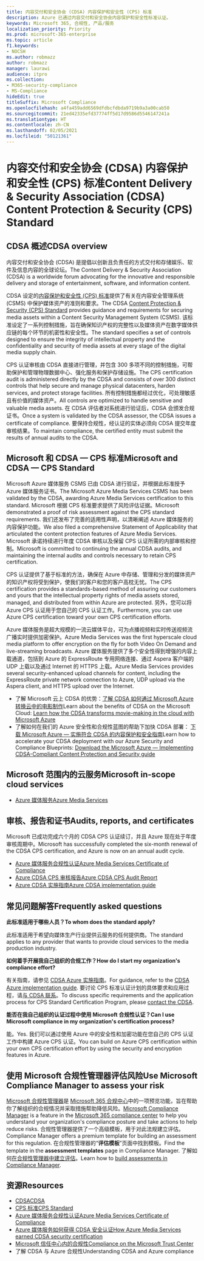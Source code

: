 ```yaml
---
title: 内容交付和安全协会 (CDSA) 内容保护和安全性 (CPS) 标准
description: Azure 已通过内容交付和安全协会内容保护和安全性标准认证。
keywords: Microsoft 365, 合规性, 产品/服务
localization_priority: Priority
ms.prod: microsoft-365-enterprise
ms.topic: article
f1.keywords:
- NOCSH
ms.author: robmazz
author: robmazz
manager: laurawi
audience: itpro
ms.collection:
- M365-security-compliance
- MS-Compliance
hideEdit: true
titleSuffix: Microsoft Compliance
ms.openlocfilehash: a4fa459add6569dfdbcfdbda9719b9a3a00cab50
ms.sourcegitcommit: 21ed42335efd37774ff5d17d9586d5546147241a
ms.translationtype: HT
ms.contentlocale: zh-CN
ms.lasthandoff: 02/05/2021
ms.locfileid: "50121361"
---
```

# <a name="content-delivery--security-association-cdsa-content-protection--security-cps-standard"></a><span data-ttu-id="7c1d7-104">内容交付和安全协会 (CDSA) 内容保护和安全性 (CPS) 标准</span><span class="sxs-lookup"><span data-stu-id="7c1d7-104">Content Delivery & Security Association (CDSA) Content Protection & Security (CPS) Standard</span></span>

## <a name="cdsa-overview"></a><span data-ttu-id="7c1d7-105">CDSA 概述</span><span class="sxs-lookup"><span data-stu-id="7c1d7-105">CDSA overview</span></span>

<span data-ttu-id="7c1d7-106">内容交付和安全协会 (CDSA) 是提倡以创新且负责任的方式交付和存储娱乐、软件及信息内容的全球论坛。</span><span class="sxs-lookup"><span data-stu-id="7c1d7-106">The Content Delivery & Security Association (CDSA) is a worldwide forum advocating for the innovative and responsible delivery and storage of entertainment, software, and information content.</span></span>

<span data-ttu-id="7c1d7-107">CDSA 设定的[内容保护和安全性 (CPS) 标准](https://aka.ms/cdsa-standard)提供了有关在内容安全管理系统 (CSMS) 中保护媒体资产的准则和要求。</span><span class="sxs-lookup"><span data-stu-id="7c1d7-107">The CDSA [Content Protection & Security (CPS) Standard](https://aka.ms/cdsa-standard) provides guidance and requirements for securing media assets within a Content Security Management System (CSMS).</span></span> <span data-ttu-id="7c1d7-108">该标准设定了一系列控制措施，旨在确保知识产权的完整性以及媒体资产在数字媒体供应链的每个环节的机密性和安全性。</span><span class="sxs-lookup"><span data-stu-id="7c1d7-108">The standard specifies a set of controls designed to ensure the integrity of intellectual property and the confidentiality and security of media assets at every stage of the digital media supply chain.</span></span>

<span data-ttu-id="7c1d7-109">CPS 认证审核由 CDSA 直接进行管理，并包含 300 多项不同的控制措施，可帮助保护和管理物理数据中心、强化服务和保护存储设施。</span><span class="sxs-lookup"><span data-stu-id="7c1d7-109">The CPS certification audit is administered directly by the CDSA and consists of over 300 distinct controls that help secure and manage physical datacenters, harden services, and protect storage facilities.</span></span> <span data-ttu-id="7c1d7-110">所有控制措施都经过优化，可处理敏感且有价值的媒体资产。</span><span class="sxs-lookup"><span data-stu-id="7c1d7-110">All controls are optimized to handle sensitive and valuable media assets.</span></span> <span data-ttu-id="7c1d7-111">在 CDSA 评估者对系统进行验证后，CDSA 会颁发合规证书。</span><span class="sxs-lookup"><span data-stu-id="7c1d7-111">Once a system is validated by the CDSA assessor, the CDSA issues a certificate of compliance.</span></span> <span data-ttu-id="7c1d7-112">要保持合规性，经认证的实体必须向 CDSA 提交年度审核结果。</span><span class="sxs-lookup"><span data-stu-id="7c1d7-112">To maintain compliance, the certified entity must submit the results of annual audits to the CDSA.</span></span>

## <a name="microsoft-and-cdsa--cps-standard"></a><span data-ttu-id="7c1d7-113">Microsoft 和 CDSA — CPS 标准</span><span class="sxs-lookup"><span data-stu-id="7c1d7-113">Microsoft and CDSA — CPS Standard</span></span>

<span data-ttu-id="7c1d7-114">Microsoft Azure 媒体服务 CSMS 已由 CDSA 进行验证，并根据此标准授予 Azure 媒体服务证书。</span><span class="sxs-lookup"><span data-stu-id="7c1d7-114">The Microsoft Azure Media Services CSMS has been validated by the CDSA, awarding Azure Media Services certification to this standard.</span></span> <span data-ttu-id="7c1d7-115">Microsoft 根据 CPS 标准要求提供了风险评估证据。</span><span class="sxs-lookup"><span data-stu-id="7c1d7-115">Microsoft demonstrated a proof of risk assessment against the CPS standard requirements.</span></span> <span data-ttu-id="7c1d7-116">我们还发布了完善的适用性声明，以清晰阐述 Azure 媒体服务的内容保护功能。</span><span class="sxs-lookup"><span data-stu-id="7c1d7-116">We also filed a comprehensive Statement of Applicability that articulated the content protection features of Azure Media Services.</span></span> <span data-ttu-id="7c1d7-117">Microsoft 承诺持续进行年度 CDSA 审核以及保留 CPS 认证所需的内部审核和控制。</span><span class="sxs-lookup"><span data-stu-id="7c1d7-117">Microsoft is committed to continuing the annual CDSA audits, and maintaining the internal audits and controls necessary to retain CPS certification.</span></span>

<span data-ttu-id="7c1d7-118">CPS 认证提供了基于标准的方法，确保在 Azure 中存储、管理和分发的媒体资产的知识产权将受到保护，使我们的客户和您的客户高枕无忧。</span><span class="sxs-lookup"><span data-stu-id="7c1d7-118">The CPS certification provides a standards-based method of assuring our customers and yours that the intellectual property rights of media assets stored, managed, and distributed from within Azure are protected.</span></span> <span data-ttu-id="7c1d7-119">另外，您可以将 Azure CPS 认证用于您自己的 CPS 认证工作。</span><span class="sxs-lookup"><span data-stu-id="7c1d7-119">Furthermore, you can use Azure CPS certification toward your own CPS certification efforts.</span></span>

<span data-ttu-id="7c1d7-120">Azure 媒体服务是超大规模的一流云媒体平台，可为点播视频和实时传送视频流广播实时提供加密保护。</span><span class="sxs-lookup"><span data-stu-id="7c1d7-120">Azure Media Services was the first hyperscale cloud media platform to offer encryption on the fly for both Video On Demand and live-streaming broadcasts.</span></span> <span data-ttu-id="7c1d7-121">Azure 媒体服务提供了多个安全性得到增强的内容上载通道，包括到 Azure 的 ExpressRoute 专用网络连接、通过 Aspera 客户端的 UDP 上载以及通过 Internet 的 HTTPS 上载。</span><span class="sxs-lookup"><span data-stu-id="7c1d7-121">Azure Media Services provides several security-enhanced upload channels for content, including the ExpressRoute private network connection to Azure, UDP upload via the Aspera client, and HTTPS upload over the Internet.</span></span>

- <span data-ttu-id="7c1d7-122">了解 Microsoft 云上 CDSA 的优势：[了解 CDSA 如何通过 Microsoft Azure 转换云中的电影制作](https://customers.microsoft.com/story/cdsa-nonprofit-azure-sharepoint-office365-mobility-security-en)</span><span class="sxs-lookup"><span data-stu-id="7c1d7-122">Learn about the benefits of CDSA on the Microsoft Cloud: [Learn how the CDSA transforms movie-making in the cloud with Microsoft Azure](https://customers.microsoft.com/story/cdsa-nonprofit-azure-sharepoint-office365-mobility-security-en)</span></span>
- <span data-ttu-id="7c1d7-123">了解如何在我们的 Azure 安全性和合规性蓝图的帮助下加快 CDSA 部署： [下载 Microsoft Azure — 实施符合 CDSA 的内容保护和安全指南](https://gallery.technet.microsoft.com/Azure-Implementing-CDSA-8087c7a2)</span><span class="sxs-lookup"><span data-stu-id="7c1d7-123">Learn how to accelerate your CDSA deployment with our Azure Security and Compliance Blueprints: [Download the Microsoft Azure — Implementing CDSA-Compliant Content Protection and Security guide](https://gallery.technet.microsoft.com/Azure-Implementing-CDSA-8087c7a2)</span></span>

## <a name="microsoft-in-scope-cloud-services"></a><span data-ttu-id="7c1d7-124">Microsoft 范围内的云服务</span><span class="sxs-lookup"><span data-stu-id="7c1d7-124">Microsoft in-scope cloud services</span></span>

- [<span data-ttu-id="7c1d7-125">Azure 媒体服务</span><span class="sxs-lookup"><span data-stu-id="7c1d7-125">Azure Media Services</span></span>](https://aka.ms/AzureCompliance)

## <a name="audits-reports-and-certificates"></a><span data-ttu-id="7c1d7-126">审核、报告和证书</span><span class="sxs-lookup"><span data-stu-id="7c1d7-126">Audits, reports, and certificates</span></span>

<span data-ttu-id="7c1d7-127">Microsoft 已成功完成六个月的 CDSA CPS 认证续订，并且 Azure 现在处于年度审核周期中。</span><span class="sxs-lookup"><span data-stu-id="7c1d7-127">Microsoft has successfully completed the six-month renewal of the CDSA CPS certification, and Azure is now on an annual audit cycle.</span></span>

- [<span data-ttu-id="7c1d7-128">Azure 媒体服务合规性认证</span><span class="sxs-lookup"><span data-stu-id="7c1d7-128">Azure Media Services Certificate of Compliance</span></span>](https://aka.ms/cdsa-cert)
- [<span data-ttu-id="7c1d7-129">Azure CDSA CPS 审核报告</span><span class="sxs-lookup"><span data-stu-id="7c1d7-129">Azure CDSA CPS Audit Report</span></span>](https://aka.ms/AzureCDSACPSAuditReport)
- [<span data-ttu-id="7c1d7-130">Azure CDSA 实施指南</span><span class="sxs-lookup"><span data-stu-id="7c1d7-130">Azure CDSA implementation guide</span></span>](https://aka.ms/AzureCDSAImplementationGuide)

## <a name="frequently-asked-questions"></a><span data-ttu-id="7c1d7-131">常见问题解答</span><span class="sxs-lookup"><span data-stu-id="7c1d7-131">Frequently asked questions</span></span>

<span data-ttu-id="7c1d7-132">**此标准适用于哪些人员？**</span><span class="sxs-lookup"><span data-stu-id="7c1d7-132">**To whom does the standard apply?**</span></span>

<span data-ttu-id="7c1d7-133">此标准适用于希望向媒体生产行业提供云服务的任何提供商。</span><span class="sxs-lookup"><span data-stu-id="7c1d7-133">The standard applies to any provider that wants to provide cloud services to the media production industry.</span></span>

<span data-ttu-id="7c1d7-134">**如何着手开展我自己组织的合规工作？**</span><span class="sxs-lookup"><span data-stu-id="7c1d7-134">**How do I start my organization's compliance effort?**</span></span>

<span data-ttu-id="7c1d7-135">有关指南，请参见 [CDSA Azure 实施指南](https://aka.ms/cdsaprotectsecure)。</span><span class="sxs-lookup"><span data-stu-id="7c1d7-135">For guidance, refer to the [CDSA Azure implementation guide](https://aka.ms/cdsaprotectsecure).</span></span> <span data-ttu-id="7c1d7-136">要讨论 CPS 标准认证计划的具体要求和应用过程，请[与 CDSA 联系](https://go.microsoft.com/fwlink/p/?linkid=2099484)。</span><span class="sxs-lookup"><span data-stu-id="7c1d7-136">To discuss specific requirements and the application process for CPS Standard Certification Program, please [contact the CDSA](https://go.microsoft.com/fwlink/p/?linkid=2099484).</span></span>

<span data-ttu-id="7c1d7-137">**能否在我自己组织的认证过程中使用 Microsoft 合规性认证？**</span><span class="sxs-lookup"><span data-stu-id="7c1d7-137">**Can I use Microsoft compliance in my organization's certification process?**</span></span>

<span data-ttu-id="7c1d7-138">能。</span><span class="sxs-lookup"><span data-stu-id="7c1d7-138">Yes.</span></span> <span data-ttu-id="7c1d7-139">我们可以通过使用 Azure 中的安全性和加密功能在您自己的 CPS 认证工作中构建 Azure CPS 认证。</span><span class="sxs-lookup"><span data-stu-id="7c1d7-139">You can build on Azure CPS certification within your own CPS certification effort by using the security and encryption features in Azure.</span></span>

## <a name="use-microsoft-compliance-manager-to-assess-your-risk"></a><span data-ttu-id="7c1d7-140">使用 Microsoft 合规性管理器评估风险</span><span class="sxs-lookup"><span data-stu-id="7c1d7-140">Use Microsoft Compliance Manager to assess your risk</span></span>

<span data-ttu-id="7c1d7-141">[Microsoft 合规性管理器](/microsoft-365/compliance/compliance-manager)是 [Microsoft 365 合规中心](/microsoft-365/compliance/microsoft-365-compliance-center)中的一项预览功能，旨在帮助你了解组织的合规情况并采取措施帮助降低风险。</span><span class="sxs-lookup"><span data-stu-id="7c1d7-141">[Microsoft Compliance Manager](/microsoft-365/compliance/compliance-manager) is a feature in the [Microsoft 365 compliance center](/microsoft-365/compliance/microsoft-365-compliance-center) to help you understand your organization's compliance posture and take actions to help reduce risks.</span></span> <span data-ttu-id="7c1d7-142">合规性管理器提供了一个高级模板，用于对此法规建立评估。</span><span class="sxs-lookup"><span data-stu-id="7c1d7-142">Compliance Manager offers a premium template for building an assessment for this regulation.</span></span> <span data-ttu-id="7c1d7-143">在合规性管理器的“**评估模板**”页面中找到模板。</span><span class="sxs-lookup"><span data-stu-id="7c1d7-143">Find the template in the **assessment templates** page in Compliance Manager.</span></span> <span data-ttu-id="7c1d7-144">了解如何[在合规性管理器中建立评估](/microsoft-365/compliance/compliance-manager-assessments)。</span><span class="sxs-lookup"><span data-stu-id="7c1d7-144">Learn how to [build assessments in Compliance Manager](/microsoft-365/compliance/compliance-manager-assessments).</span></span>

## <a name="resources"></a><span data-ttu-id="7c1d7-145">资源</span><span class="sxs-lookup"><span data-stu-id="7c1d7-145">Resources</span></span>

- [<span data-ttu-id="7c1d7-146">CDSA</span><span class="sxs-lookup"><span data-stu-id="7c1d7-146">CDSA</span></span>](https://www.cdsaonline.org/)
- [<span data-ttu-id="7c1d7-147">CPS 标准</span><span class="sxs-lookup"><span data-stu-id="7c1d7-147">CPS Standard</span></span>](https://aka.ms/cdsa-standard)
- [<span data-ttu-id="7c1d7-148">Azure 媒体服务合规性认证</span><span class="sxs-lookup"><span data-stu-id="7c1d7-148">Azure Media Services Certificate of Compliance</span></span>](https://aka.ms/cdsa-cert)
- [<span data-ttu-id="7c1d7-149">Azure 媒体服务如何获得 CDSA 安全认证</span><span class="sxs-lookup"><span data-stu-id="7c1d7-149">How Azure Media Services earned CDSA security certification</span></span>](https://johndeutscher.com/2015/04/14/how-azure-media-services-earned-cdsa-security-certification/)
- [<span data-ttu-id="7c1d7-150">Microsoft 信任中心内的合规性</span><span class="sxs-lookup"><span data-stu-id="7c1d7-150">Compliance on the Microsoft Trust Center</span></span>](https://www.microsoft.com/trust-center/compliance/compliance-overview)
- <span data-ttu-id="7c1d7-151">了解 CDSA 与 Azure 合规性</span><span class="sxs-lookup"><span data-stu-id="7c1d7-151">Understanding CDSA and Azure compliance</span></span>
